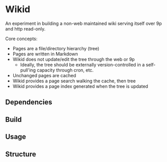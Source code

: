 # Wikid

An experiment in building a non-web maintained wiki serving itself over 9p and http read-only. 

Core concepts:

- Pages are a file/directory hierarchy (tree)
- Pages are written in Markdown
- Wikid does not update/edit the tree through the web or 9p
  - Ideally, the tree should be externally version-controlled in a self-pull'ing capacity through cron, etc. 
- Unchanged pages are cached
- Wikid provides a page search walking the cache, then tree
- Wikid provides a page index generated when the tree is updated

## Dependencies



## Build



## Usage



## Structure


